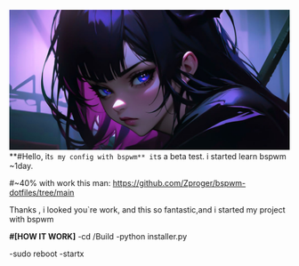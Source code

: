 ﻿![bspwm_darkness](/src/banner/banner.jpg)
**#Hello, it`s my config with bspwm**
it`s a beta test. i started learn bspwm ~1day. 


#~40% with work this man:
https://github.com/Zproger/bspwm-dotfiles/tree/main

Thanks , i looked you`re work, and this so fantastic,and i started my project with bspwm

**#[HOW IT WORK]**
-cd /Build
-python installer.py

-sudo reboot
-startx
